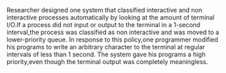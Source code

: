 Researcher designed one system that classified interactive and non interactive processes automatically by looking at the amount of terminal I/O.If a process did not input or output to the terminal in a 1-second interval,the process was classified as non interactive and was moved to a lower-priority queue. In response to this policy,one programmer modified his programs to write an arbitrary character to the terminal at regular intervals of less than 1 second. The system gave his programs a high priority,even though the terminal output was completely meaningless.  
